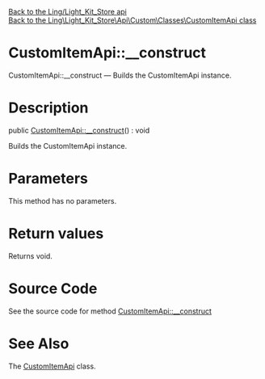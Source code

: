 [Back to the Ling/Light_Kit_Store api](https://github.com/lingtalfi/Light_Kit_Store/blob/master/doc/api/Ling/Light_Kit_Store.md)<br>
[Back to the Ling\Light_Kit_Store\Api\Custom\Classes\CustomItemApi class](https://github.com/lingtalfi/Light_Kit_Store/blob/master/doc/api/Ling/Light_Kit_Store/Api/Custom/Classes/CustomItemApi.md)


CustomItemApi::__construct
================



CustomItemApi::__construct — Builds the CustomItemApi instance.




Description
================


public [CustomItemApi::__construct](https://github.com/lingtalfi/Light_Kit_Store/blob/master/doc/api/Ling/Light_Kit_Store/Api/Custom/Classes/CustomItemApi/__construct.md)() : void




Builds the CustomItemApi instance.




Parameters
================

This method has no parameters.


Return values
================

Returns void.








Source Code
===========
See the source code for method [CustomItemApi::__construct](https://github.com/lingtalfi/Light_Kit_Store/blob/master/Api/Custom/Classes/CustomItemApi.php#L21-L24)


See Also
================

The [CustomItemApi](https://github.com/lingtalfi/Light_Kit_Store/blob/master/doc/api/Ling/Light_Kit_Store/Api/Custom/Classes/CustomItemApi.md) class.



